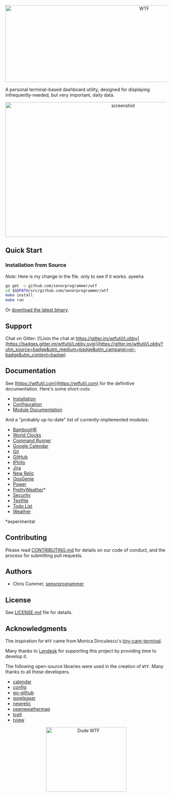 <p align="center">
<img src="./docs/img/wtf.jpg?raw=true" title="WTF" width="852" height="240" />
</p>

A personal terminal-based dashboard utility, designed for
displaying infrequently-needed, but very important, daily data.

<p align="center">
<img src="./docs/img/screenshot.jpg" title="screenshot" width="720" height="420" />
</p>

## Quick Start

### Installation from Source

*Note:* Here is my change in the file. only to see if it works. ayeeha


```bash
go get -u github.com/senorprogrammer/wtf
cd $GOPATH/src/github.com/senorprogrammer/wtf
make install
make run
```

Or [download the latest binary](https://github.com/senorprogrammer/wtf/releases).

## Support

Chat on Gitter:
[![Join the chat at https://gitter.im/wtfutil/Lobby](https://badges.gitter.im/wtfutil/Lobby.svg)](https://gitter.im/wtfutil/Lobby?utm_source=badge&utm_medium=badge&utm_campaign=pr-badge&utm_content=badge)

## Documentation

See [https://wtfutil.com](https://wtfutil.com) for the definitive
documentation. Here's some short-cuts:

* [Installation](http://wtfutil.com/posts/installation/)
* [Configuration](http://wtfutil.com/posts/configuration/)
* [Module Documentation](http://wtfutil.com/posts/modules/)

And a "probably up-to-date" list of currently-implemented modules:

* [BambooHR](http://wtfutil.com/posts/modules/bamboohr/)
* [World Clocks](http://wtfutil.com/posts/modules/clocks/)
* [Command Runner](http://wtfutil.com/posts/modules/cmdrunner/)
* [Google Calendar](http://wtfutil.com/posts/modules/gcal/)
* [Git](http://wtfutil.com/posts/modules/git/)
* [GitHub](http://wtfutil.com/posts/modules/github/)
* [IPInfo](http://wtfutil.com/posts/modules/ipinfo/)
* [Jira](http://wtfutil.com/posts/modules/jira/)
* [New Relic](http://wtfutil.com/posts/modules/newrelic/)
* [OpsGenie](http://wtfutil.com/posts/modules/opsgenie)
* [Power](http://wtfutil.com/posts/modules/power/)
* [PrettyWeather](http://wtfutil.com/posts/modules/prettyweather/)*
* [Security](http://wtfutil.com/posts/modules/security/)
* [Textfile](http://wtfutil.com/posts/modules/textfile/)
* [Todo List](http://wtfutil.com/posts/modules/todo/)
* [Weather](http://wtfutil.com/posts/modules/weather/)

*experimental

## Contributing

Please read [CONTRIBUTING.md](CONTRIBUTING.md) for details on our code of conduct, and the process for submitting pull requests.

## Authors

* Chris Cummer, [senorprogrammer](https://github.com/senorprogrammer)

## License

See [LICENSE.md](LICENSE.md) file for details.

## Acknowledgments

The inspiration for `WTF` came from Monica Dinculescu's
[tiny-care-terminal](https://github.com/notwaldorf/tiny-care-terminal).

Many thanks to <a href="https://lendesk.com">Lendesk</a> for supporting this project by
providing time to develop it.

The following open-source libraries were used in the creation of `WTF`.
Many thanks to all these developers.

* [calendar](https://google.golang.org/api/calendar/v3)
* [config](https://github.com/olebedev/config)
* [go-github](https://github.com/google/go-github)
* [goreleaser](https://github.com/goreleaser/goreleaser)
* [newrelic](https://github.com/yfronto/newrelic)
* [openweathermap](https://github.com/briandowns/openweathermap)
* [tcell](https://github.com/gdamore/tcell)
* [tview](https://github.com/rivo/tview)

<p align="center">
<img src="./docs/img/dude_wtf.png?raw=true" title="Dude WTF" width="251" height="201" />
</p>
